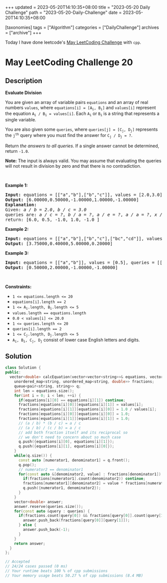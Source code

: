 +++
updated = 2023-05-20T14:10:35+08:00
title = "2023-05-20 Daily Challenge"
path = "2023-05-20-Daily-Challenge"
date = 2023-05-20T14:10:35+08:00

[taxonomies]
tags = ["Algorithm"]
categories = ["DailyChallenge"]
archives = ["archive"]
+++

Today I have done leetcode's [May LeetCoding Challenge](https://leetcode.com/problems/evaluate-division/) with `cpp`.

<!-- more -->

# May LeetCoding Challenge 20

## Description

**Evaluate Division**

<p>You are given an array of variable pairs <code>equations</code> and an array of real numbers <code>values</code>, where <code>equations[i] = [A<sub>i</sub>, B<sub>i</sub>]</code> and <code>values[i]</code> represent the equation <code>A<sub>i</sub> / B<sub>i</sub> = values[i]</code>. Each <code>A<sub>i</sub></code> or <code>B<sub>i</sub></code> is a string that represents a single variable.</p>

<p>You are also given some <code>queries</code>, where <code>queries[j] = [C<sub>j</sub>, D<sub>j</sub>]</code> represents the <code>j<sup>th</sup></code> query where you must find the answer for <code>C<sub>j</sub> / D<sub>j</sub> = ?</code>.</p>

<p>Return <em>the answers to all queries</em>. If a single answer cannot be determined, return <code>-1.0</code>.</p>

<p><strong>Note:</strong> The input is always valid. You may assume that evaluating the queries will not result in division by zero and that there is no contradiction.</p>

<p>&nbsp;</p>
<p><strong class="example">Example 1:</strong></p>

<pre>
<strong>Input:</strong> equations = [[&quot;a&quot;,&quot;b&quot;],[&quot;b&quot;,&quot;c&quot;]], values = [2.0,3.0], queries = [[&quot;a&quot;,&quot;c&quot;],[&quot;b&quot;,&quot;a&quot;],[&quot;a&quot;,&quot;e&quot;],[&quot;a&quot;,&quot;a&quot;],[&quot;x&quot;,&quot;x&quot;]]
<strong>Output:</strong> [6.00000,0.50000,-1.00000,1.00000,-1.00000]
<strong>Explanation:</strong> 
Given: <em>a / b = 2.0</em>, <em>b / c = 3.0</em>
queries are: <em>a / c = ?</em>, <em>b / a = ?</em>, <em>a / e = ?</em>, <em>a / a = ?</em>, <em>x / x = ?</em>
return: [6.0, 0.5, -1.0, 1.0, -1.0 ]
</pre>

<p><strong class="example">Example 2:</strong></p>

<pre>
<strong>Input:</strong> equations = [[&quot;a&quot;,&quot;b&quot;],[&quot;b&quot;,&quot;c&quot;],[&quot;bc&quot;,&quot;cd&quot;]], values = [1.5,2.5,5.0], queries = [[&quot;a&quot;,&quot;c&quot;],[&quot;c&quot;,&quot;b&quot;],[&quot;bc&quot;,&quot;cd&quot;],[&quot;cd&quot;,&quot;bc&quot;]]
<strong>Output:</strong> [3.75000,0.40000,5.00000,0.20000]
</pre>

<p><strong class="example">Example 3:</strong></p>

<pre>
<strong>Input:</strong> equations = [[&quot;a&quot;,&quot;b&quot;]], values = [0.5], queries = [[&quot;a&quot;,&quot;b&quot;],[&quot;b&quot;,&quot;a&quot;],[&quot;a&quot;,&quot;c&quot;],[&quot;x&quot;,&quot;y&quot;]]
<strong>Output:</strong> [0.50000,2.00000,-1.00000,-1.00000]
</pre>

<p>&nbsp;</p>
<p><strong>Constraints:</strong></p>

<ul>
	<li><code>1 &lt;= equations.length &lt;= 20</code></li>
	<li><code>equations[i].length == 2</code></li>
	<li><code>1 &lt;= A<sub>i</sub>.length, B<sub>i</sub>.length &lt;= 5</code></li>
	<li><code>values.length == equations.length</code></li>
	<li><code>0.0 &lt; values[i] &lt;= 20.0</code></li>
	<li><code>1 &lt;= queries.length &lt;= 20</code></li>
	<li><code>queries[i].length == 2</code></li>
	<li><code>1 &lt;= C<sub>j</sub>.length, D<sub>j</sub>.length &lt;= 5</code></li>
	<li><code>A<sub>i</sub>, B<sub>i</sub>, C<sub>j</sub>, D<sub>j</sub></code> consist of lower case English letters and digits.</li>
</ul>

## Solution

``` cpp
class Solution {
public:
  vector<double> calcEquation(vector<vector<string>>& equations, vector<double>& values, vector<vector<string>>& queries) {
    unordered_map<string, unordered_map<string, double>> fractions;
    queue<pair<string, string>> q;
    int len = equations.size();
    for(int i = 0; i < len; ++i) {
      if(equations[i][0] == equations[i][1]) continue;
      fractions[equations[i][0]][equations[i][1]] = values[i];
      fractions[equations[i][1]][equations[i][0]] = 1.0 / values[i];
      fractions[equations[i][0]][equations[i][0]] = 1.0;
      fractions[equations[i][1]][equations[i][1]] = 1.0;
      // (a / b) * (b / c) = a / c
      // (a / b) / (c / b) = a / c
      // add both fraction itself and its reciprocal so
      // we don't need to concern about so much case
      q.push({equations[i][0], equations[i][1]});
      q.push({equations[i][1], equations[i][0]});
    }
    while(q.size()) {
      const auto [numerator1, denominator1] = q.front();
      q.pop();
      // numerator2 == denominator1
      for(const auto &[denominator2, value] : fractions[denominator1]) {
        if(fractions[numerator1].count(denominator2)) continue;
        fractions[numerator1][denominator2] = value * fractions[numerator1][denominator1];
        q.push({numerator1, denominator2});
      }
    }
    vector<double> answer;
    answer.reserve(queries.size());
    for(const auto &query : queries) {
      if(fractions.count(query[0]) && fractions[query[0]].count(query[1])) {
        answer.push_back(fractions[query[0]][query[1]]);
      } else {
        answer.push_back(-1);
      }
    }
    return answer;
  }
};

// Accepted
// 24/24 cases passed (0 ms)
// Your runtime beats 100 % of cpp submissions
// Your memory usage beats 50.27 % of cpp submissions (8.4 MB)
```
